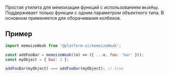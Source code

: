 Простая утилита для мемоизации функций с использованием `WeakMap`. Поддерживает только функции с одним параметром объектного типа. В основном применяется для оборачивания колбеков.

## Пример
```js
import memoizeWeak from '@platform-ui/memoizeWeak';

const addFooBar = memoizeWeak((o) => ({ ...o, foo: 'bar' }));
const myObject = { baz: 1 };

addFooBar(myObject) === addFooBar(myObject); // true
```
